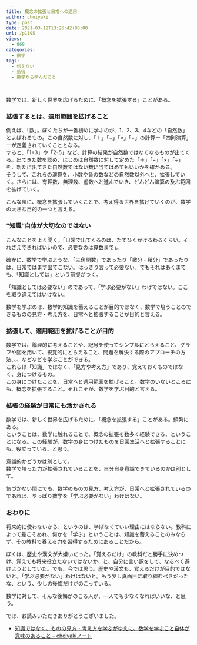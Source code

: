 ```yaml
---
title: 概念の拡張と日常への適用
author: choiyaki
type: post
date: 2021-03-12T13:26:42+00:00
url: /p1195
views:
  - 868
categories:
  - 数学
tags:
  - 伝えたい
  - 勉強
  - 数学から学んだこと

---
```

数学では、新しく世界を広げるために、「概念を拡張する」ことがある。

### 拡張するとは、適用範囲を拡げること

例えば、「数」。ぼくたちが一番初めに学ぶのが、1、2、3、4などの「自然数」とよばれるもの。この自然数に対し、「＋」「−」「×」「÷」の計算ー「四則演算」ーが定義されていくこととなる。  
すると、「1÷3」や「2-5」など、計算の結果が自然数ではなくなるものが出てくる。出てきた数を認め、はじめは自然数に対して定めた「＋」「−」「×」「÷」を、新たに出てきた自然数ではない数に当てはめてもいいかを確かめる。  
そうして、これらの演算を、小数や負の数などの自然数以外へと、拡張していく。さらには、有理数、無理数、虚数へと進んでいき、どんどん演算の及ぶ範囲を拡げていく。

こんな風に、概念を拡張していくことで、考え得る世界を拡げていくのが、数学の大きな目的の一つと言える。

### ”知識”自体が大切なのではない

こんなことをよく聞く。「日常で出てくるのは、たすひくかけるわるくらい。それさえできればいいので、必要なのは算数まで」。

確かに、数学で学ぶような、「三角関数」であったり「微分・積分」であったりは、日常ではまず出てこない。はっきり言って必要ない。でもそれはあくまでも、「知識としては」という前提がつく。

「知識としては必要ない」のであって、「学ぶ必要がない」わけではない。ここを取り違えてはいけない。

数学を学ぶのは、数学的知識を蓄えることが目的ではなく、数学で培うことのできるものの見方・考え方を、日常へと拡張することが目的と言える。

### 拡張して、適用範囲を拡げることが目的

数学では、論理的に考えることや、記号を使ってシンプルにとらえること、グラフや図を用いて、視覚的にとらえること、問題を解決する際のアプローチの方法、、、などなどを学ぶことができる。  
これらは「知識」ではなく、「見方や考え方」であり、覚えておくものではなく、身につけるもの。  
この身につけたことを、日常へと適用範囲を拡げること。数学のいないところにも、概念を拡張すること。それこそが、数学を学ぶ目的と言える。

### 拡張の経験が日常にも活かされる

数学では、新しく世界を広げるために、「概念を拡張する」ことがある。頻繁にある。  
ということは、数学に触れることで、概念の拡張を数多く経験できる、ということになる。この経験が、数学の身につけたものを日常生活へと拡張することにも、役立っている、と思う。

意識的かどうかは別として。  
数学で培った力が拡張されていることを、自分自身意識できているのかは別として。

気づかない間にでも、数学のものの見方、考え方が、日常へと拡張されているのであれば、やっぱり数学を「学ぶ必要がない」わけはない。

### おわりに

将来的に使わないから、というのは、学ばなくていい理由にはならない。教科によって差こそあれ、何かを「学ぶ」ということは、知識を蓄えることのみならず、その教科で養える力を習得するためにあることだから。

ぼくは、歴史や漢文が大嫌いだった。「覚えるだけ」の教科だと勝手に決めつけ、覚えても将来役立たないではないか、と、自分に言い訳をして、なるべく避けようとしていた。でも、今では思う。歴史や漢文も、覚えるだけが目的ではないと。「学ぶ必要がない」わけはないと。もう少し真面目に取り組むべきだったな、という、少しの後悔だけがのこっている。

数学に対して、そんな後悔がのこる人が、一人でも少なくなればいいな、と思う。

では、お読みいただきありがとうございました。

  * [知識ではなく、ものの見方・考え方を学ぶがゆえに、数学を学ぶこと自体が意味のあること &#8211; choiyakiノート][1]

 [1]: https://publish.obsidian.md/choiyaki/Published/%E7%9F%A5%E8%AD%98%E3%81%A7%E3%81%AF%E3%81%AA%E3%81%8F%E3%80%81%E3%82%82%E3%81%AE%E3%81%AE%E8%A6%8B%E6%96%B9%E3%83%BB%E8%80%83%E3%81%88%E6%96%B9%E3%82%92%E5%AD%A6%E3%81%B6%E3%81%8C%E3%82%86%E3%81%88%E3%81%AB%E3%80%81%E6%95%B0%E5%AD%A6%E3%82%92%E5%AD%A6%E3%81%B6%E3%81%93%E3%81%A8%E8%87%AA%E4%BD%93%E3%81%8C%E6%84%8F%E5%91%B3%E3%81%AE%E3%81%82%E3%82%8B%E3%81%93%E3%81%A8